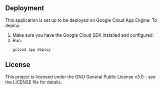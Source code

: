 

## Deployment

This application is set up to be deployed on Google Cloud App Engine. To deploy:

1. Make sure you have the Google Cloud SDK installed and configured.
2. Run:
   ```
   gcloud app deploy
   ```

## License

This project is licensed under the GNU General Public License v3.0 - see the LICENSE file for details.